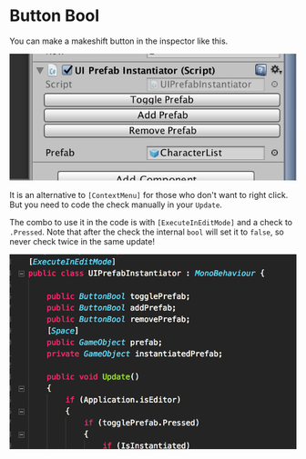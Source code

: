 # Button Bool

You can make a makeshift button in the inspector like this.

![button bool](buttonbool_ss1.png)

It is an alternative to `[ContextMenu]` for those who don't want to right click. But you need to code the check manually in your `Update`.

The combo to use it in the code is with `[ExecuteInEditMode]` and a check to `.Pressed`. Note that after the check the internal `bool` will set it to `false`, so never check twice in the same update!

![how to use](buttonboom_ss2.png)
